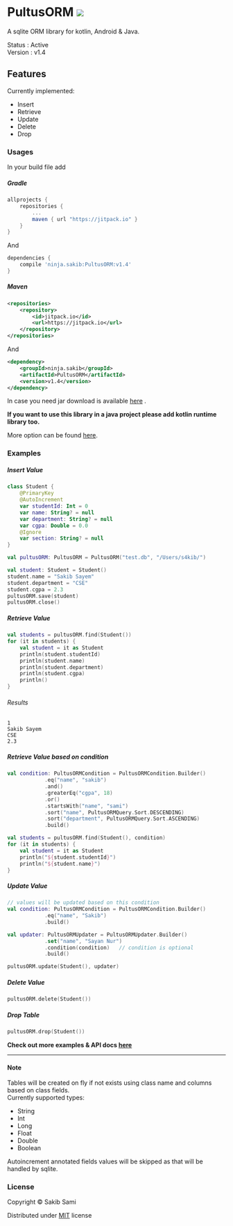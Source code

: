 # PultusORM [![](https://jitpack.io/v/ninja.sakib/PultusORM.svg)](https://jitpack.io/#ninja.sakib/PultusORM)
A sqlite ORM library for kotlin, Android & Java.

Status : Active<br>
Version : v1.4

## Features
Currently implemented:

* Insert
* Retrieve
* Update
* Delete
* Drop


### Usages
In your build file add
##### Gradle
```gradle
allprojects {
    repositories {
        ...
        maven { url "https://jitpack.io" }
    }
}
```
And
```gradle
dependencies {
    compile 'ninja.sakib:PultusORM:v1.4'
}
```

##### Maven
```xml
<repositories>
    <repository>
        <id>jitpack.io</id>
        <url>https://jitpack.io</url>
	</repository>
</repositories>
```
And
```xml
<dependency>
    <groupId>ninja.sakib</groupId>
    <artifactId>PultusORM</artifactId>
    <version>v1.4</version>
</dependency>
```

In case you need jar download is available [here](https://jitpack.io/ninja/sakib/PultusORM/v1.4/PultusORM-v1.4.jar) .

**If you want to use this library in a java project please add kotlin runtime library too.**

More option can be found [here](https://jitpack.io/#ninja.sakib/PultusORM/v1.4).

### Examples

##### Insert Value
```kotlin
class Student {
    @PrimaryKey
    @AutoIncrement
    var studentId: Int = 0
    var name: String? = null
    var department: String? = null
    var cgpa: Double = 0.0
    @Ignore
    var section: String? = null
}

val pultusORM: PultusORM = PultusORM("test.db", "/Users/s4kib/")

val student: Student = Student()
student.name = "Sakib Sayem"
student.department = "CSE"
student.cgpa = 2.3
pultusORM.save(student)
pultusORM.close()
```

##### Retrieve Value
```kotlin
val students = pultusORM.find(Student())
for (it in students) {
    val student = it as Student
    println(student.studentId)
    println(student.name)
    println(student.department)
    println(student.cgpa)
    println()
}
```

###### Results
```
1
Sakib Sayem
CSE
2.3
```
##### Retrieve Value based on condition
```kotlin
val condition: PultusORMCondition = PultusORMCondition.Builder()
            .eq("name", "sakib")
            .and()
            .greaterEq("cgpa", 18)
            .or()
            .startsWith("name", "sami")
            .sort("name", PultusORMQuery.Sort.DESCENDING)
            .sort("department", PultusORMQuery.Sort.ASCENDING)
            .build()

val students = pultusORM.find(Student(), condition)
for (it in students) {
    val student = it as Student
    println("${student.studentId}")
    println("${student.name}")
}
```

##### Update Value
```kotlin
// values will be updated based on this condition
val condition: PultusORMCondition = PultusORMCondition.Builder()
            .eq("name", "Sakib")
            .build()

val updater: PultusORMUpdater = PultusORMUpdater.Builder()
            .set("name", "Sayan Nur")
            .condition(condition)   // condition is optional
            .build()

pultusORM.update(Student(), updater)
```

##### Delete Value
```kotlin
pultusORM.delete(Student())
```

##### Drop Table
```kotlin
pultusORM.drop(Student())
```

**Check out more examples & API docs [here](http://pultusorm.sakib.ninja)**

---

#### Note
Tables will be created on fly if not exists using class name
and columns based on
class fields.<br>
Currently supported types:

* String
* Int
* Long
* Float
* Double
* Boolean

Autoincrement annotated fields values will be skipped
as that will be handled by sqlite.

### License
Copyright &copy;  Sakib Sami

Distributed under [MIT](https://github.com/s4kibs4mi/PultusORM/blob/master/LICENSE) license
